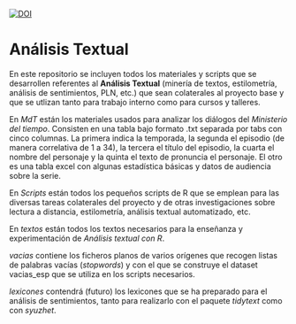 [![DOI](https://zenodo.org/badge/DOI/10.5281/zenodo.1195652.svg)](https://doi.org/10.5281/zenodo.1195652)

# Análisis Textual
En este repositorio se incluyen todos los materiales y scripts que se desarrollen referentes al **Análisis Textual** (minería de textos, estilometría, análisis de sentimientos, PLN, etc.) que sean colaterales al proyecto base y que se utlizan tanto para trabajo interno como para cursos y talleres.

En *MdT* están los materiales usados para analizar los diálogos del _Ministerio del tiempo_. Consisten en una tabla bajo formato .txt separada por tabs con cinco columnas. La primera indica la temporada, la segunda el episodio (de manera correlativa de 1 a 34), la tercera el título del episodio, la cuarta el nombre del personaje y la quinta el texto de pronuncia el personaje. El otro es una tabla excel con algunas estadística básicas y datos de audiencia sobre la serie.

En *Scripts* están todos los pequeños scripts de R que se emplean para las diversas tareas colaterales del proyecto y de otras investigaciones sobre lectura a distancia, estilometría, análisis textual automatizado, etc.

En *textos* están todos los textos necesarios para la enseñanza y experimentación de _Análisis textual con R_.

*vacias* contiene los ficheros planos de varios orígenes que recogen listas de palabras vacías (_stopwords_) y con el que se construye el dataset vacias_esp que se utiliza en los scripts necesarios.

*lexicones* contendrá (futuro) los lexicones que se ha preparado para el análisis de sentimientos, tanto para realizarlo con el paquete _tidytext_ como con _syuzhet_.

